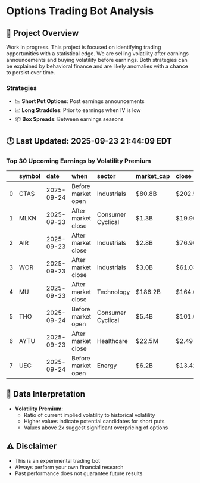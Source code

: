# Options Trading Bot Analysis

## 🚀 Project Overview
Work in progress. This project is focused on identifying trading opportunities with a statistical edge.
We are selling volatility after earnings announcements and buying volatility before earnings.
Both strategies can be explained by behavioral finance and are likely anomalies with a chance to persist over time.

### Strategies
- 📉 **Short Put Options**: Post earnings announcements
- 📈 **Long Straddles**: Prior to earnings when IV is low
- 📦 **Box Spreads**: Between earnings seasons

## 🕒 Last Updated: 2025-09-23 21:44:09 EDT

### Top 30 Upcoming Earnings by Volatility Premium

|    | symbol   | date       | when               | sector            | market_cap   | close   | hv_current   | iv_current   | vol_premium   |
|---:|:---------|:-----------|:-------------------|:------------------|:-------------|:--------|:-------------|:-------------|:--------------|
|  0 | CTAS     | 2025-09-24 | Before market open | Industrials       | $80.8B       | $202.59 | 16.50%       | 31.57%       | 1.91x         |
|  1 | MLKN     | 2025-09-23 | After market close | Consumer Cyclical | $1.3B        | $19.90  | 36.35%       | 62.03%       | 1.71x         |
|  2 | AIR      | 2025-09-23 | After market close | Industrials       | $2.8B        | $76.90  | 30.27%       | 49.80%       | 1.65x         |
|  3 | WOR      | 2025-09-23 | After market close | Industrials       | $3.0B        | $61.03  | 31.70%       | 43.15%       | 1.36x         |
|  4 | MU       | 2025-09-23 | After market close | Technology        | $186.2B      | $164.62 | 46.53%       | 62.30%       | 1.34x         |
|  5 | THO      | 2025-09-24 | Before market open | Consumer Cyclical | $5.4B        | $101.67 | 42.05%       | 50.17%       | 1.19x         |
|  6 | AYTU     | 2025-09-23 | After market close | Healthcare        | $22.5M       | $2.49   | nan%         | nan%         | nanx          |
|  7 | UEC      | 2025-09-24 | Before market open | Energy            | $6.2B        | $13.42  | nan%         | nan%         | nanx          |

## 📝 Data Interpretation

- **Volatility Premium**: 
  - Ratio of current implied volatility to historical volatility
  - Higher values indicate potential candidates for short puts
  - Values above 2x suggest significant overpricing of options

## ⚠️ Disclaimer
- This is an experimental trading bot
- Always perform your own financial research
- Past performance does not guarantee future results
